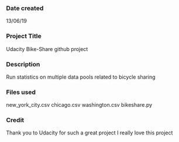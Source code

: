 ### Date created
13/06/19

### Project Title
Udacity Bike-Share github project

### Description
Run statistics on multiple data pools related to bicycle sharing

### Files used
new_york_city.csv chicago.csv washington.csv bikeshare.py

### Credit
Thank you to Udacity for such a great project 
I really love this project 
